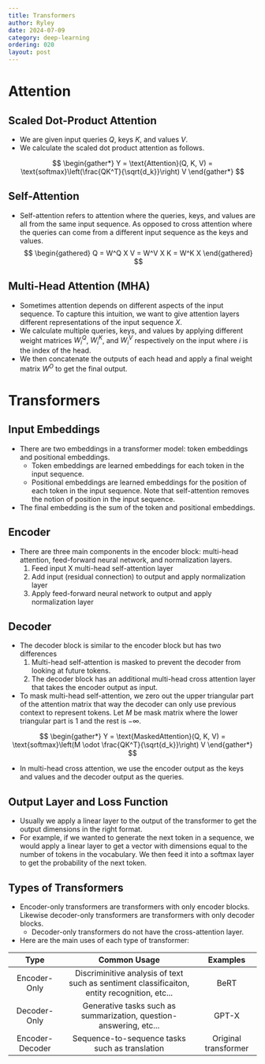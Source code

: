 ```yaml
---
title: Transformers
author: Ryley
date: 2024-07-09
category: deep-learning
ordering: 020
layout: post
---
```


# Attention
## Scaled Dot-Product Attention
* We are given input queries $Q$, keys $K$, and values $V$.
* We calculate the scaled dot product attention as follows.

$$
\begin{gather*}
Y = \text{Attention}(Q, K, V) = \text{softmax}\left(\frac{QK^T}{\sqrt{d_k}}\right) V
\end{gather*}
$$

## Self-Attention
* Self-attention refers to attention where the queries, keys, and values are all from the same input sequence. As opposed to cross attention where the queries can come from a different input sequence as the keys and values.
$$
\begin{gathered}
Q = W^Q X
V = W^V X
K = W^K X
\end{gathered}
$$

## Multi-Head Attention (MHA)
* Sometimes attention depends on different aspects of the input sequence. To capture this intuition, we want to give attention layers different representations of the input sequence $X$.
* We calculate multiple queries, keys, and values by applying different weight matrices $W^Q_i$, $W^K_i$, and $W^V_i$ respectively on the input where $i$ is the index of the head. 
* We then concatenate the outputs of each head and apply a final weight matrix $W^O$ to get the final output.

# Transformers
## Input Embeddings
* There are two embeddings in a transformer model: token embeddings and positional embeddings.
    * Token embeddings are learned embeddings for each token in the input sequence.
    * Positional embeddings are learned embeddings for the position of each token in the input sequence. Note that self-attention removes the notion of position in the input sequence. 
* The final embedding is the sum of the token and positional embeddings.

## Encoder
* There are three main components in the encoder block: multi-head attention, feed-forward neural network, and normalization layers.
    1. Feed input X multi-head self-attention layer
    2. Add input (residual connection) to output and apply normalization layer
    3. Apply feed-forward neural network to output and apply normalization layer

## Decoder
* The decoder block is similar to the encoder block but has two differences
    1. Multi-head self-attention is masked to prevent the decoder from looking at future tokens.
    2. The decoder block has an additional multi-head cross attention layer that takes the encoder output as input.
* To mask multi-head self-attention, we zero out the upper triangular part of the attention matrix that way the decoder can only use previous context to represent tokens. Let $M$ be mask matrix where the lower triangular part is 1 and the rest is $-\infty$.   

$$
\begin{gather*}
Y = \text{MaskedAttention}(Q, K, V) = \text{softmax}\left(M \odot \frac{QK^T}{\sqrt{d_k}}\right) V
\end{gather*}
$$

* In multi-head cross attention, we use the encoder output as the keys and values and the decoder output as the queries.

## Output Layer and Loss Function
* Usually we apply a linear layer to the output of the transformer to get the output dimensions in the right format. 
* For example, if we wanted to generate the next token in a sequence, we would apply a linear layer to get a vector with dimensions equal to the number of tokens in the vocabulary. We then feed it into a softmax layer to get the probability of the next token. 

## Types of Transformers
* Encoder-only transformers are transformers with only encoder blocks. Likewise decoder-only transformers are transformers with only decoder blocks. 
    * Decoder-only transformers do not have the cross-attention layer.
* Here are the main uses of each type of transformer: 

<div class="table-wrapper" markdown="block">

|Type|Common Usage|Examples|
|:-:|:-:|:-:|
|Encoder-Only|Discriminitive analysis of text such as sentiment classificaiton, entity recognition, etc... |BeRT|
|Decoder-Only|Generative tasks such as summarization, question-answering, etc... |GPT-X|
|Encoder-Decoder|Sequence-to-sequence tasks such as translation|Original transformer|

</div>
